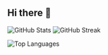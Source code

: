## Hi there 👋

![GitHub Stats](https://github-readme-stats.vercel.app/api?username=eltopu&show_icons=true&theme=dark)  ![GitHub Streak](https://streak-stats.demolab.com/?user=nyarikikaruma&theme=dark)


![Top Languages](https://github-readme-stats.vercel.app/api/top-langs/?username=eltopu&layout=compact&theme=dark)



<!--
**eltopu/eltopu** is a ✨ _special_ ✨ repository because its `README.md` (this file) appears on your GitHub profile.

Here are some ideas to get you started:

- 🔭 I’m currently working on ...
- 🌱 I’m currently learning ...
- 👯 I’m looking to collaborate on ...
- 🤔 I’m looking for help with ...
- 💬 Ask me about ...
- 📫 How to reach me: ...
- 😄 Pronouns: ...
- ⚡ Fun fact: ...
-->
